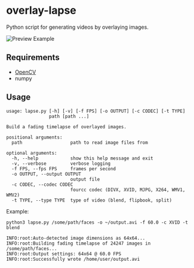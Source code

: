 # overlay-lapse
Python script for generating videos by overlaying images.

![Preview Example](examples/anime_face.gif)

## Requirements
* [OpenCV](https://opencv.org/)
* numpy

## Usage

```
usage: lapse.py [-h] [-v] [-f FPS] [-o OUTPUT] [-c CODEC] [-t TYPE]
                path [path ...]

Build a fading timelapse of overlayed images.

positional arguments:
  path                  path to read image files from

optional arguments:
  -h, --help            show this help message and exit
  -v, --verbose         verbose logging
  -f FPS, --fps FPS     frames per second
  -o OUTPUT, --output OUTPUT
                        output file
  -c CODEC, --codec CODEC
                        fourcc codec (DIVX, XVID, MJPG, X264, WMV1, WMV2)
  -t TYPE, --type TYPE  type of video (blend, flipbook, split)
```

Example:
```
python3 lapse.py /some/path/faces -o ~/output.avi -f 60.0 -c XVID -t blend

INFO:root:Auto-detected image dimensions as 64x64...
INFO:root:Building fading timelapse of 24247 images in /some/path/faces...
INFO:root:Output settings: 64x64 @ 60.0 FPS
INFO:root:Successfully wrote /home/user/output.avi
```
